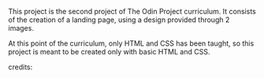 This project is the second project of The Odin Project curriculum. It consists of the creation of a landing page, using a design provided through 2 images.

At this point of the curriculum, only HTML and CSS has been taught, so this project is meant to be created only with basic HTML and CSS.

credits:
